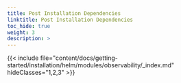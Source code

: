 ```yaml
---
title: Post Installation Dependencies
linktitle: Post Installation Dependencies 
toc_hide: true
weight: 3
description: >
--- 
```


{{< include file="content/docs/getting-started/installation/helm/modules/observability/_index.md" hideClasses="1,2,3" >}}